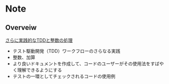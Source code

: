 # Note

## Overveiw

[さらに実践的なTDDと整数の処理](https://andmorefine.gitbook.io/learn-go-with-tests/go-fundamentals/integers)

- テスト駆動開発（TDD）ワークフローのさらなる実践
- 整数、加算
- より良いドキュメントを作成して、コードのユーザーがその使用法をすばやく理解できるようにする
- テストの一環としてチェックされるコードの使用例




